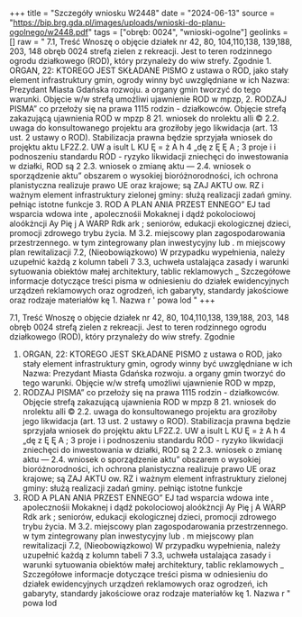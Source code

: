 +++
title = "Szczegóły wniosku W2448"
date = "2024-06-13"
source = "https://bip.brg.gda.pl/images/uploads/wnioski-do-planu-ogolnego/w2448.pdf"
tags = ["obręb: 0024", "wnioski-ogolne"]
geolinks = []
raw = " 7.1, Treść Wnoszę o objęcie działek nr 42, 80, 104,110,138, 139,188, 203, 148 obręb 0024 strefą zielen z rekreacji. Jest to teren rodzinnego ogrodu działkowego (ROD), który przynależy do wiw strefy. Zgodnie 1. ORGAN, 22: KTOREGO JEST SKŁADANE PISMO z ustawa o ROD, jako stały element infrastruktury gmin, ogrody winny być uwzględniane w ich Nazwa: Prezydant Miasta Gdańska rozwoju. a organy gmin tworzyć do tego warunki. Objęcie w/w strefą umożliwi ujawnienie ROD w mpzp, 2. RODZAJ PISMA” co przełoży się na prawa 1115 rodzin - działkowców. Objęcie strefą zakazującą ujawnienia ROD w mpzp 8 21. wniosek do nrolektu alli © 2.2. uwaga do konsultowanego projektu ara groziłoby jego likwidacja (art. 13 ust. 2 ustawy o ROD). Stabilizacja prawna będzie sprzyjała wniosek do projęktu aktu LF2Z.2. UW a isult L KU Ę = ż A h 4 „dę z Ę Ę A ; 3 proje i i podnoszeniu standardu RÓD - ryzyko likwidacji zniechęci do inwestowania w działki, ROD są 2 2.3. wniosek o zmianę aktu — 2.4. wniosek o sporządzenie aktu” obszarem o wysokiej bioróżnorodności, ich ochrona planistyczna realizuje prawo UE oraz krajowe; są ZAJ AKTU ow. RZ i ważnym element infrastruktury zielonej gminy: służą realizacji zadań gminy. pełniąc istotne funkcje 3. ROD A PLAN ANIA PRZEST ENNEGO” EJ tad wsparcia wdowa inte , apolecznośii Mokaknej i dądź pokolociowoj aloókżncji Ay Pię j A WARP  Rdk ark ; seniorów, edukacji ekologicznej dzieci, promocji zdrowego trybu życia. M 3.2. miejscowy plan zagospodarowania przestrzennego. w tym zintegrowany plan inwestycyjny lub    . m  miejscowy plan rewitalizacji 7.2, (Nieobowiązkowo) W przypadku wypełnienia, należy uzupełnić każdą z kolumn tabeli 7 3.3, uchweła ustalająca zasady i warunki sytuowania obiektów małej architektury, tablic reklamowych _ Szczegółowe informacje dotyczące treści pisma w odniesieniu do działek ewidencyjnych urządzeń reklamowych oraz ogrodzeń, ich gabaryty, standardy jakościowe oraz rodzaje materiałów kę 1. Nazwa r ' powa lod "
+++


7.1, Treść Wnoszę o objęcie działek nr 42, 80, 104,110,138, 139,188, 203, 148 obręb 0024 strefą zielen
z rekreacji. Jest to teren rodzinnego ogrodu działkowego (ROD), który przynależy do wiw strefy. Zgodnie
1. ORGAN, 22: KTOREGO JEST SKŁADANE PISMO z ustawa o ROD, jako stały element infrastruktury gmin, ogrody winny być uwzględniane w ich
Nazwa: Prezydant Miasta Gdańska rozwoju. a organy gmin tworzyć do tego warunki. Objęcie w/w strefą umożliwi ujawnienie ROD w mpzp,
2. RODZAJ PISMA” co przełoży się na prawa 1115 rodzin - działkowców. Objęcie strefą zakazującą ujawnienia ROD w mpzp
8 21. wniosek do nrolektu alli © 2.2. uwaga do konsultowanego projektu ara groziłoby jego likwidacja (art. 13 ust. 2 ustawy o ROD). Stabilizacja prawna będzie sprzyjała
wniosek do projęktu aktu LF2Z.2. UW a isult L KU Ę = ż A h 4 „dę z Ę Ę A
; 3 proje i i podnoszeniu standardu RÓD - ryzyko likwidacji zniechęci do inwestowania w działki, ROD są
2 2.3. wniosek o zmianę aktu — 2.4. wniosek o sporządzenie aktu” obszarem o wysokiej bioróżnorodności, ich ochrona planistyczna realizuje prawo UE oraz krajowe; są
ZAJ AKTU ow. RZ i ważnym element infrastruktury zielonej gminy: służą realizacji zadań gminy. pełniąc istotne funkcje
3. ROD A PLAN ANIA PRZEST ENNEGO” EJ tad wsparcia wdowa inte , apolecznośii Mokaknej i dądź pokolociowoj aloókżncji
Ay Pię j A WARP  Rdk ark ; seniorów, edukacji ekologicznej dzieci, promocji zdrowego trybu życia.
M 3.2. miejscowy plan zagospodarowania przestrzennego. w tym zintegrowany plan inwestycyjny lub    . m 
miejscowy plan rewitalizacji 7.2, (Nieobowiązkowo) W przypadku wypełnienia, należy uzupełnić każdą z kolumn tabeli
7 3.3, uchweła ustalająca zasady i warunki sytuowania obiektów małej architektury, tablic reklamowych _ Szczegółowe informacje dotyczące treści pisma w odniesieniu do działek ewidencyjnych
urządzeń reklamowych oraz ogrodzeń, ich gabaryty, standardy jakościowe oraz rodzaje materiałów kę 1. Nazwa r " powa lod 



